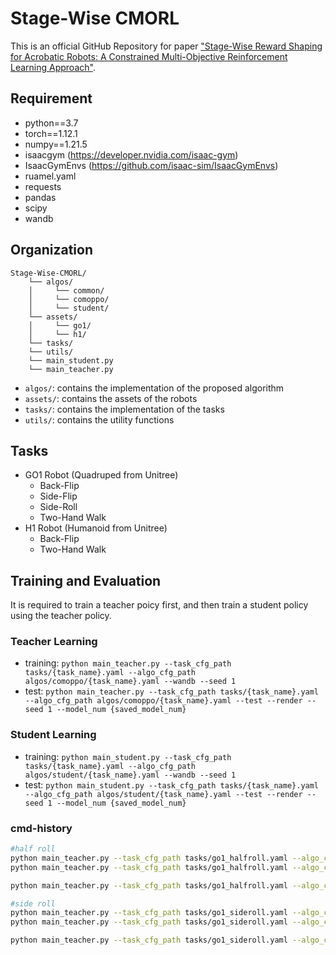# Stage-Wise CMORL

This is an official GitHub Repository for paper ["Stage-Wise Reward Shaping for Acrobatic Robots: A Constrained Multi-Objective Reinforcement Learning Approach"](https://arxiv.org/abs/2409.15755).

## Requirement

- python==3.7
- torch==1.12.1
- numpy==1.21.5
- isaacgym (https://developer.nvidia.com/isaac-gym)
- IsaacGymEnvs (https://github.com/isaac-sim/IsaacGymEnvs)
- ruamel.yaml
- requests
- pandas
- scipy
- wandb

## Organization
```
Stage-Wise-CMORL/
    └── algos/
    │     └── common/
    │     └── comoppo/
    │     └── student/
    └── assets/
    │     └── go1/
    │     └── h1/
    └── tasks/
    └── utils/
    └── main_student.py
    └── main_teacher.py
```
- `algos/`: contains the implementation of the proposed algorithm
- `assets/`: contains the assets of the robots
- `tasks/`: contains the implementation of the tasks
- `utils/`: contains the utility functions

## Tasks

- GO1 Robot (Quadruped from Unitree)
    - Back-Flip
    - Side-Flip
    - Side-Roll
    - Two-Hand Walk
- H1 Robot (Humanoid from Unitree)
    - Back-Flip
    - Two-Hand Walk

## Training and Evaluation

It is required to train a teacher poicy first, and then train a student policy using the teacher policy.

### Teacher Learning

- training: `python main_teacher.py --task_cfg_path tasks/{task_name}.yaml --algo_cfg_path algos/comoppo/{task_name}.yaml --wandb --seed 1`
- test: `python main_teacher.py --task_cfg_path tasks/{task_name}.yaml --algo_cfg_path algos/comoppo/{task_name}.yaml --test --render --seed 1 --model_num {saved_model_num}`

### Student Learning

- training: `python main_student.py --task_cfg_path tasks/{task_name}.yaml --algo_cfg_path algos/student/{task_name}.yaml --wandb --seed 1`
- test: `python main_student.py --task_cfg_path tasks/{task_name}.yaml --algo_cfg_path algos/student/{task_name}.yaml --test --render --seed 1 --model_num {saved_model_num}`


### cmd-history
```bash
#half roll
python main_teacher.py --task_cfg_path tasks/go1_halfroll.yaml --algo_cfg_path algos/comoppo/go1_halfroll.yaml --wandb --seed 1 --model_num 10000000
python main_teacher.py --task_cfg_path tasks/go1_halfroll.yaml --algo_cfg_path algos/comoppo/go1_halfroll.yaml --wandb --seed 1 

python main_teacher.py --task_cfg_path tasks/go1_halfroll.yaml --algo_cfg_path algos/comoppo/go1_halfroll.yaml --test --render --seed 1 --model_num 10000000

#side roll
python main_teacher.py --task_cfg_path tasks/go1_sideroll.yaml --algo_cfg_path algos/comoppo/go1_sideroll.yaml --wandb --seed 1 --model_num 10000000
python main_teacher.py --task_cfg_path tasks/go1_sideroll.yaml --algo_cfg_path algos/comoppo/go1_sideroll.yaml --wandb --seed 1

python main_teacher.py --task_cfg_path tasks/go1_sideroll.yaml --algo_cfg_path algos/comoppo/go1_sideroll.yaml --test --render --seed 1 --model_num 80000000
```